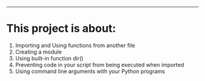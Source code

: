 
------
# This project is about:
1. Importing and Using functions from another file
2. Creating a module
3. Using built-in function dir()
4. Preventing code in your script from being executed when imported
5. Using command line arguments with your Python programs
